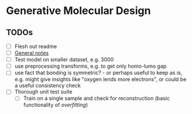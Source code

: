 # Generative Molecular Design


## TODOs

- [ ] Flesh out readme
- [ ] [General notes](notes.md)
- [ ] Test model on smaller dataset, e.g. 3000
- [ ] use preprocessing transforms, e.g. to get only homo-lumo gap
- [ ] use fact that bonding is symmetric? - or perhaps useful to keep as is, e.g. might give insights like "oxygen lends more electrons", or could be a useful consistency check
- [ ] Thorough unit test suite
  - [ ] Train on a single sample and check for reconstruction (basic functionality of *overfitting*)

